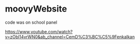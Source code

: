 # moovyWebsite


code was on school panel


https://www.youtube.com/watch?v=zObl14vrWN0&ab_channel=CemD%C3%BC%C5%9Fenkalkan

